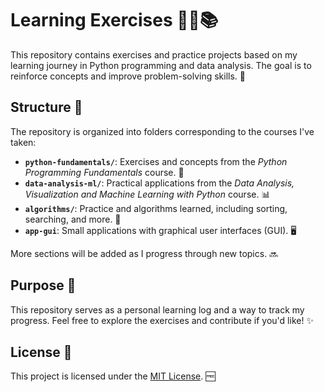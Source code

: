 # Learning Exercises 🧑‍💻📚

This repository contains exercises and practice projects based on my learning journey in Python programming and data analysis. The goal is to reinforce concepts and improve problem-solving skills. 🚀

## Structure 📂

The repository is organized into folders corresponding to the courses I've taken:

- **`python-fundamentals/`**: Exercises and concepts from the *Python Programming Fundamentals* course. 🐍
- **`data-analysis-ml/`**: Practical applications from the *Data Analysis, Visualization and Machine Learning with Python* course. 📊
- **`algorithms/`**: Practice and algorithms learned, including sorting, searching, and more. 🧠
- **`app-gui`**: Small applications with graphical user interfaces (GUI). 🖥️

More sections will be added as I progress through new topics. 🔜

## Purpose 🎯

This repository serves as a personal learning log and a way to track my progress. Feel free to explore the exercises and contribute if you'd like! ✨

## License 📜

This project is licensed under the [MIT License](LICENSE). 🆓
